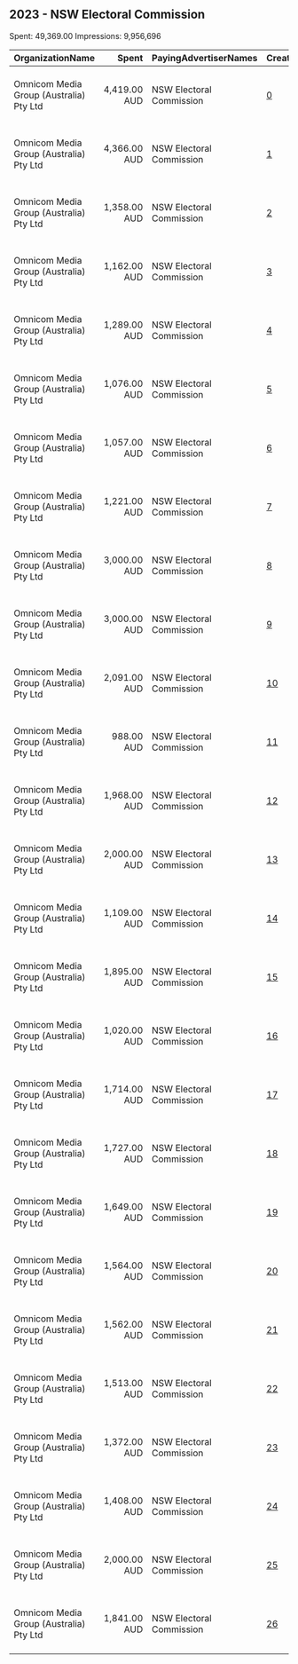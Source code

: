 ## 2023 - NSW Electoral Commission 
Spent: 49,369.00
Impressions: 9,956,696

|OrganizationName|Spent|PayingAdvertiserNames|CreativeUrls|Impressions|Genders|AgeBrackets|CountryCodes|BillingAddresses|CandidateBallotInformation|
|:---|---:|:---|:---|---:|:---|:---|:---|:---|:---|
|Omnicom Media Group (Australia) Pty Ltd|4,419.00 AUD|NSW Electoral Commission|[0](https://www.snap.com/political-ads/asset/d7c08b2eb0a9d66c1d9139e76f3a32ed52843f0b7bdb9a48db9027b1069b61fe?mediaType=mp4)|707,635||18+|australia|"32 Pyrmont Bridge Road Pyrmont NSW 2009 PO Box 66, Pyrmont NSW 2009,,,Sydney,2009,AU"||
|Omnicom Media Group (Australia) Pty Ltd|4,366.00 AUD|NSW Electoral Commission|[1](https://www.snap.com/political-ads/asset/d49f1747858e2606649a291995a0e1497d3ebbfd038669c4fc740203d5a7fe54?mediaType=mp4)|699,629||18+|australia|"32 Pyrmont Bridge Road Pyrmont NSW 2009 PO Box 66, Pyrmont NSW 2009,,,Sydney,2009,AU"||
|Omnicom Media Group (Australia) Pty Ltd|1,358.00 AUD|NSW Electoral Commission|[2](https://www.snap.com/political-ads/asset/1b713e841b1f255ec8d6500eca85b589089c7ddb27018c9df53c354dd0efd262?mediaType=mp4)|438,591||18-34|australia|"32 Pyrmont Bridge Road Pyrmont NSW 2009 PO Box 66, Pyrmont NSW 2009,,,Sydney,2009,AU"||
|Omnicom Media Group (Australia) Pty Ltd|1,162.00 AUD|NSW Electoral Commission|[3](https://www.snap.com/political-ads/asset/f75cc5872b08cda36989a6407da6b742f08689c55753afa5f6c7a0dcccd74a5a?mediaType=mp4)|438,337||18-34|australia|"32 Pyrmont Bridge Road Pyrmont NSW 2009 PO Box 66, Pyrmont NSW 2009,,,Sydney,2009,AU"||
|Omnicom Media Group (Australia) Pty Ltd|1,289.00 AUD|NSW Electoral Commission|[4](https://www.snap.com/political-ads/asset/95dc7077be855f05641ab759121c58311ac09ac22c529afed79ea181cb0465e3?mediaType=mp4)|415,614||18-34|australia|"32 Pyrmont Bridge Road Pyrmont NSW 2009 PO Box 66, Pyrmont NSW 2009,,,Sydney,2009,AU"||
|Omnicom Media Group (Australia) Pty Ltd|1,076.00 AUD|NSW Electoral Commission|[5](https://www.snap.com/political-ads/asset/b966ee3e39fe2457cd980d8aeddf8581c0f8982acaa40c860fa74e1c83876372?mediaType=mp4)|405,276||18-34|australia|"32 Pyrmont Bridge Road Pyrmont NSW 2009 PO Box 66, Pyrmont NSW 2009,,,Sydney,2009,AU"||
|Omnicom Media Group (Australia) Pty Ltd|1,057.00 AUD|NSW Electoral Commission|[6](https://www.snap.com/political-ads/asset/39f70226120b5524c64487ba2a0b6fcb72cb3715b9e3a106e73e08b7edb3d001?mediaType=mp4)|395,606||18-34|australia|"32 Pyrmont Bridge Road Pyrmont NSW 2009 PO Box 66, Pyrmont NSW 2009,,,Sydney,2009,AU"||
|Omnicom Media Group (Australia) Pty Ltd|1,221.00 AUD|NSW Electoral Commission|[7](https://www.snap.com/political-ads/asset/de132d801ef8a8bafd01fe74a76143d14b2f6756a8adef16db3aebce7c65af95?mediaType=mp4)|392,000||18-34|australia|"32 Pyrmont Bridge Road Pyrmont NSW 2009 PO Box 66, Pyrmont NSW 2009,,,Sydney,2009,AU"||
|Omnicom Media Group (Australia) Pty Ltd|3,000.00 AUD|NSW Electoral Commission|[8](https://www.snap.com/political-ads/asset/d49f1747858e2606649a291995a0e1497d3ebbfd038669c4fc740203d5a7fe54?mediaType=mp4)|388,516||18+|australia|"32 Pyrmont Bridge Road Pyrmont NSW 2009 PO Box 66, Pyrmont NSW 2009,,,Sydney,2009,AU"||
|Omnicom Media Group (Australia) Pty Ltd|3,000.00 AUD|NSW Electoral Commission|[9](https://www.snap.com/political-ads/asset/d7c08b2eb0a9d66c1d9139e76f3a32ed52843f0b7bdb9a48db9027b1069b61fe?mediaType=mp4)|388,076||18+|australia|"32 Pyrmont Bridge Road Pyrmont NSW 2009 PO Box 66, Pyrmont NSW 2009,,,Sydney,2009,AU"||
|Omnicom Media Group (Australia) Pty Ltd|2,091.00 AUD|NSW Electoral Commission|[10](https://www.snap.com/political-ads/asset/1b713e841b1f255ec8d6500eca85b589089c7ddb27018c9df53c354dd0efd262?mediaType=mp4)|387,690||18-34|australia|"32 Pyrmont Bridge Road Pyrmont NSW 2009 PO Box 66, Pyrmont NSW 2009,,,Sydney,2009,AU"||
|Omnicom Media Group (Australia) Pty Ltd|988.00 AUD|NSW Electoral Commission|[11](https://www.snap.com/political-ads/asset/f8f99e9270053345f38ea5e446a4827a0254560b6baa19cb5c71d93b1bebb819?mediaType=mp4)|371,916||18-34|australia|"32 Pyrmont Bridge Road Pyrmont NSW 2009 PO Box 66, Pyrmont NSW 2009,,,Sydney,2009,AU"||
|Omnicom Media Group (Australia) Pty Ltd|1,968.00 AUD|NSW Electoral Commission|[12](https://www.snap.com/political-ads/asset/95dc7077be855f05641ab759121c58311ac09ac22c529afed79ea181cb0465e3?mediaType=mp4)|364,124||18-34|australia|"32 Pyrmont Bridge Road Pyrmont NSW 2009 PO Box 66, Pyrmont NSW 2009,,,Sydney,2009,AU"||
|Omnicom Media Group (Australia) Pty Ltd|2,000.00 AUD|NSW Electoral Commission|[13](https://www.snap.com/political-ads/asset/225b7d5f11a27e60b37a9ea163bebb3143930913b181894be044ff00145341b5?mediaType=mp4)|359,503||18+|australia|"32 Pyrmont Bridge Road Pyrmont NSW 2009 PO Box 66, Pyrmont NSW 2009,,,Sydney,2009,AU"||
|Omnicom Media Group (Australia) Pty Ltd|1,109.00 AUD|NSW Electoral Commission|[14](https://www.snap.com/political-ads/asset/dfbd5e245720367620a279f0e6043f2cb1764312d7f148d752ac861ba7286b14?mediaType=mp4)|356,452||18-34|australia|"32 Pyrmont Bridge Road Pyrmont NSW 2009 PO Box 66, Pyrmont NSW 2009,,,Sydney,2009,AU"||
|Omnicom Media Group (Australia) Pty Ltd|1,895.00 AUD|NSW Electoral Commission|[15](https://www.snap.com/political-ads/asset/9b8ab7dfa4bcb0f49f96c484e0cdb73899700b2a5c23c9f3150549231ac60a26?mediaType=mp4)|355,493||18-34|australia|"32 Pyrmont Bridge Road Pyrmont NSW 2009 PO Box 66, Pyrmont NSW 2009,,,Sydney,2009,AU"||
|Omnicom Media Group (Australia) Pty Ltd|1,020.00 AUD|NSW Electoral Commission|[16](https://www.snap.com/political-ads/asset/dfbd5e245720367620a279f0e6043f2cb1764312d7f148d752ac861ba7286b14?mediaType=mp4)|329,516||18-34|australia|"32 Pyrmont Bridge Road Pyrmont NSW 2009 PO Box 66, Pyrmont NSW 2009,,,Sydney,2009,AU"||
|Omnicom Media Group (Australia) Pty Ltd|1,714.00 AUD|NSW Electoral Commission|[17](https://www.snap.com/political-ads/asset/88d988bfd5477568a5a2bc99803ca0bb6629274571eff3ec5155a7684a286ab1?mediaType=mp4)|324,629||18+|australia|"32 Pyrmont Bridge Road Pyrmont NSW 2009 PO Box 66, Pyrmont NSW 2009,,,Sydney,2009,AU"||
|Omnicom Media Group (Australia) Pty Ltd|1,727.00 AUD|NSW Electoral Commission|[18](https://www.snap.com/political-ads/asset/de132d801ef8a8bafd01fe74a76143d14b2f6756a8adef16db3aebce7c65af95?mediaType=mp4)|318,331||18-34|australia|"32 Pyrmont Bridge Road Pyrmont NSW 2009 PO Box 66, Pyrmont NSW 2009,,,Sydney,2009,AU"||
|Omnicom Media Group (Australia) Pty Ltd|1,649.00 AUD|NSW Electoral Commission|[19](https://www.snap.com/political-ads/asset/801d56d9fd823dc953632668edd439c19ca5989d345959865f829f271f63a065?mediaType=mp4)|305,483||18-34|australia|"32 Pyrmont Bridge Road Pyrmont NSW 2009 PO Box 66, Pyrmont NSW 2009,,,Sydney,2009,AU"||
|Omnicom Media Group (Australia) Pty Ltd|1,564.00 AUD|NSW Electoral Commission|[20](https://www.snap.com/political-ads/asset/518fb5048bfafdd812455de21e14c4d741e3e7b88b6c0a736d02b31fe40abff6?mediaType=mp4)|293,226||18-34|australia|"32 Pyrmont Bridge Road Pyrmont NSW 2009 PO Box 66, Pyrmont NSW 2009,,,Sydney,2009,AU"||
|Omnicom Media Group (Australia) Pty Ltd|1,562.00 AUD|NSW Electoral Commission|[21](https://www.snap.com/political-ads/asset/801d56d9fd823dc953632668edd439c19ca5989d345959865f829f271f63a065?mediaType=mp4)|286,961||18-34|australia|"32 Pyrmont Bridge Road Pyrmont NSW 2009 PO Box 66, Pyrmont NSW 2009,,,Sydney,2009,AU"||
|Omnicom Media Group (Australia) Pty Ltd|1,513.00 AUD|NSW Electoral Commission|[22](https://www.snap.com/political-ads/asset/92d49d4ec4b0e51b1d69506975d233a2621de172188d6785f585b9e54fb881db?mediaType=mp4)|283,396||18-34|australia|"32 Pyrmont Bridge Road Pyrmont NSW 2009 PO Box 66, Pyrmont NSW 2009,,,Sydney,2009,AU"||
|Omnicom Media Group (Australia) Pty Ltd|1,372.00 AUD|NSW Electoral Commission|[23](https://www.snap.com/political-ads/asset/4586e7e193c40df34ecd9c3355aab0a2d0a44e8f854b43cf7b157fc3b3c593cc?mediaType=mp4)|275,902||18+|australia|"32 Pyrmont Bridge Road Pyrmont NSW 2009 PO Box 66, Pyrmont NSW 2009,,,Sydney,2009,AU"||
|Omnicom Media Group (Australia) Pty Ltd|1,408.00 AUD|NSW Electoral Commission|[24](https://www.snap.com/political-ads/asset/c302a4a1acec5635a322230119ffbe0309ba1979b31b8ea187254debf7fcf9f8?mediaType=mp4)|262,879||18-34|australia|"32 Pyrmont Bridge Road Pyrmont NSW 2009 PO Box 66, Pyrmont NSW 2009,,,Sydney,2009,AU"||
|Omnicom Media Group (Australia) Pty Ltd|2,000.00 AUD|NSW Electoral Commission|[25](https://www.snap.com/political-ads/asset/0afcca62d0ca86b7f91ce18520b21455f731b9d4918dd2bc616461beef7fa401?mediaType=mp4)|214,231||18+|australia|"32 Pyrmont Bridge Road Pyrmont NSW 2009 PO Box 66, Pyrmont NSW 2009,,,Sydney,2009,AU"||
|Omnicom Media Group (Australia) Pty Ltd|1,841.00 AUD|NSW Electoral Commission|[26](https://www.snap.com/political-ads/asset/f07aadb64ed48e2d55c9fc9615e779b2c836453885724147a0395b98710081de?mediaType=mp4)|197,684||18+|australia|"32 Pyrmont Bridge Road Pyrmont NSW 2009 PO Box 66, Pyrmont NSW 2009,,,Sydney,2009,AU"||

